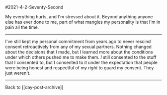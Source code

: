 #2021-4-2-Seventy-Second

My everything hurts, and I'm stressed about it.  Beyond anything anyone else has ever done to me, part of what mangles my personality is that I'm in pain all the time.

---
I've still kept my personal commitment from years ago to never rescind consent retroactively from any of my sexual partners.  Nothing changed about the decisions that *I* made, but I learned more about the conditions under which others pushed me to make them.  *I* still consented to the stuff that I consented to, but I consented to it under the expectation that people were being honest and respectful of my *right* to guard my consent.  They just weren't.

---
Back to [[day-post-archive]]